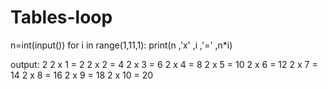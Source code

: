 # Tables-loop
n=int(input())
for i in range(1,11,1):
    print(n ,'x' ,i ,'=' ,n*i)
    
output:
2
2 x 1 = 2
2 x 2 = 4
2 x 3 = 6
2 x 4 = 8
2 x 5 = 10
2 x 6 = 12
2 x 7 = 14
2 x 8 = 16
2 x 9 = 18
2 x 10 = 20
